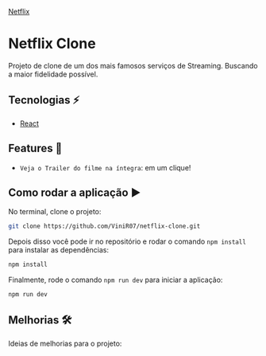 [Netflix](https://github.com/ViniR07/netflix-clone/blob/master/src/assets/netflix-logo.svg)
# Netflix Clone

Projeto de clone de um dos mais famosos serviços de Streaming. Buscando a maior fidelidade possível.

<!-- ## Confira 🔦
<img src="https://github.com/ViniR07/VinChat/blob/master/Screenshots/scree_vinChat.png" width="900"/>
<img src="https://github.com/ViniR07/VinChat/blob/master/Screenshots/screen_vinchat2.png" width="900"/>
<img src="https://user-images.githubusercontent.com/92659173/152045984-f7741d95-1223-4a0a-8226-bb52134e5a60.gif" width="900" /> -->


## Tecnologias ⚡

- [React](https://pt-br.reactjs.org)

## Features :hammer:

- `Veja o Trailer do filme na íntegra`: em um clique!

## Como rodar a aplicação :arrow_forward:

No terminal, clone o projeto:

```bash
git clone https://github.com/ViniR07/netflix-clone.git
```

Depois disso você pode ir no repositório e rodar o comando `npm install` para instalar as dependências:

```bash
npm install
```
Finalmente, rode o comando  `npm run dev` para iniciar a aplicação:

```bash
npm run dev
```

## Melhorias 🛠

Ideias de melhorias para o projeto:



